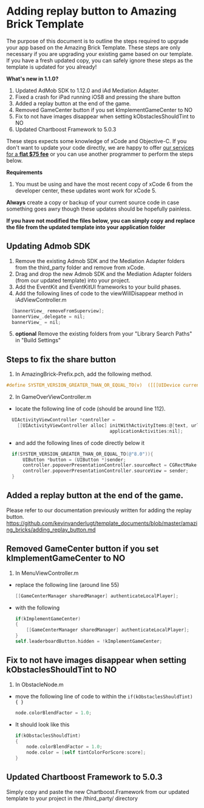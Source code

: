 # Adding replay button to Amazing Brick Template
The purpose of this document is to outline the steps required to upgrade your app based on the Amazing Brick Template.
These steps are only necessary if you are upgrading your existing game based on our template.  If you have a fresh updated copy, you can safely ignore these steps as the template is updated for you already!

**What's new in 1.1.0?**

1. Updated AdMob SDK to 1.12.0 and iAd Mediation Adapter.
2. Fixed a crash for iPad running iOS8 and pressing the share button
3. Added a replay button at the end of the game.
4. Removed GameCenter button if you set kImplementGameCenter to NO
5. Fix to not have images disappear when setting kObstaclesShouldTint to NO
6. Updated Chartboost Framework to 5.0.3

These steps expects some knowledge of xCode and Objective-C. If you don't want to update your code directly, we are happy to offer [our services for a **flat $75 fee**](http://alpinepipeline.com/pages/services) or you can use another programmer to perform the steps below.   

**Requirements**

1. You must be using and have the most recent copy of xCode 6 from the developer center, these updates wont work for xCode 5.

**Always** create a copy or backup of your current source code in case something goes awry though these updates should be hopefully painless.

**If you have not modified the files below, you can simply copy and replace the file from the updated template into your application folder**

## Updating Admob SDK
1. Remove the existing Admob SDK and the Mediation Adapter folders from the third_party folder and remove from xCode.
2. Drag and drop the new Admob SDK and the Mediation Adapter folders (from our updated template) into your project.
3. Add the EventKit and EventKitUI frameworks to your build phases.
4. Add the following lines of code to the viewWillDisappear method in iAdViewController.m

  ```objective-c
    [bannerView_ removeFromSuperview];
    bannerView_.delegate = nil;
    bannerView_ = nil;
  ```
5. **optional** Remove the existing folders from your "Library Search Paths" in "Build Settings"

## Steps to fix the share button
1. In AmazingBrick-Prefix.pch, add the following method.

  ```objective-c
  #define SYSTEM_VERSION_GREATER_THAN_OR_EQUAL_TO(v)  ([[[UIDevice currentDevice] systemVersion] compare:v options:NSNumericSearch] != NSOrderedAscending)
  ```
2. In GameOverViewController.m
  * locate the following line of code (should be around line 112).
  ```objective-c
    UIActivityViewController *controller =
      [[UIActivityViewController alloc] initWithActivityItems:@[text, url]
                                        applicationActivities:nil];
  ```
  * and add the following lines of code directly below it 
  ```objective-c
    if(SYSTEM_VERSION_GREATER_THAN_OR_EQUAL_TO(@"8.0")){
        UIButton *button = (UIButton *)sender;
        controller.popoverPresentationController.sourceRect = CGRectMake(button.frame.size.width/2, 0, 0, 0);
        controller.popoverPresentationController.sourceView = sender;
    }
  ```

## Added a replay button at the end of the game.
Please refer to our documentation previously written for adding the replay button.
https://github.com/kevinvanderlugt/template_documents/blob/master/amazing_bricks/adding_replay_button.md

## Removed GameCenter button if you set kImplementGameCenter to NO
1. In MenuViewController.m
  * replace the following line (around line 55)
    ```objective-c
    [[GameCenterManager sharedManager] authenticateLocalPlayer];
    ```

  * with the following 
    ```objective-c
    if(kImplementGameCenter)
    {
        [[GameCenterManager sharedManager] authenticateLocalPlayer];
    }
    self.leaderboardButton.hidden = !kImplementGameCenter;
    ```

## Fix to not have images disappear when setting kObstaclesShouldTint to NO
1. In ObstacleNode.m 
  * move the following line of code to within the `if(kObstaclesShouldTint) { }`
    ```objective-c
    node.colorBlendFactor = 1.0;
    ```

  * It should look like this
    ```objective-c
    if(kObstaclesShouldTint)
    {
        node.colorBlendFactor = 1.0;
        node.color = [self tintColorForScore:score];
    }
    ```

## Updated Chartboost Framework to 5.0.3
Simply copy and paste the new Chartboost.Framework from our updated template to your project in the /third_party/ directory

